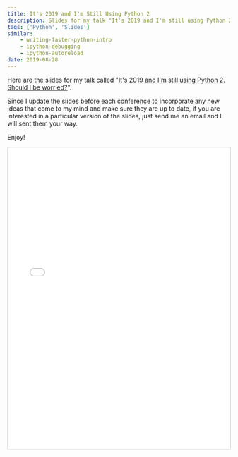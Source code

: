 ```yaml
---
title: It's 2019 and I'm Still Using Python 2
description: Slides for my talk "It's 2019 and I'm still using Python 2. Should I be worried?"
tags: ['Python', 'Slides']
similar:
    - writing-faster-python-intro
    - ipython-debugging
    - ipython-autoreload
date: 2019-08-28
---
```


Here are the slides for my talk called "[It's 2019 and I'm still using Python 2. Should I be worried?](https://youtu.be/8a_TEjCl8NQ?t=429)".

Since I update the slides before each conference to incorporate any new ideas that come to my mind and make sure they are up to date, if you are interested in a particular version of the slides, just send me an email and I will sent them your way.

Enjoy!

<iframe src="//www.slideshare.net/slideshow/embed_code/key/NNysUSTOhmPhaL" width="840" height="684" align="center" frameborder="0" marginwidth="0" marginheight="0" scrolling="no" style="border:1px solid #CCC; border-width:1px; margin-bottom:5px; max-width: 100%;" allowfullscreen></iframe>
